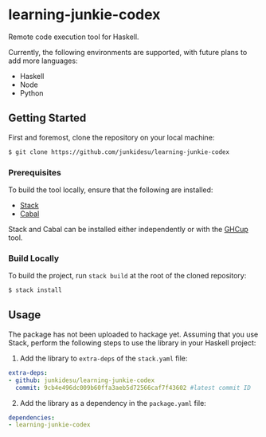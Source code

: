 # learning-junkie-codex

Remote code execution tool for Haskell.

Currently, the following environments are supported, with future plans to add more languages:
- Haskell
- Node
- Python

## Getting Started

First and foremost, clone the repository on your local machine:

```sh
$ git clone https://github.com/junkidesu/learning-junkie-codex
```

### Prerequisites

To build the tool locally, ensure that the following are installed:

- [Stack](https://docs.haskellstack.org/en/stable/)
- [Cabal](https://cabal.readthedocs.io/en/stable/)

Stack and Cabal can be installed either independently or with the [GHCup](https://www.haskell.org/ghcup/) tool.

### Build Locally

To build the project, run `stack build` at the root of the cloned repository:

```sh
$ stack install
```

## Usage

The package has not been uploaded to hackage yet. Assuming that you use Stack, perform the following steps to use the library in your Haskell project:

1. Add the library to `extra-deps` of the `stack.yaml` file:

```yaml
extra-deps:
- github: junkidesu/learning-junkie-codex
  commit: 9cb4e496dc009b60ffa3aeb5d72566caf7f43602 #latest commit ID
```

2. Add the library as a dependency in the `package.yaml` file:

```yaml
dependencies:
- learning-junkie-codex
```